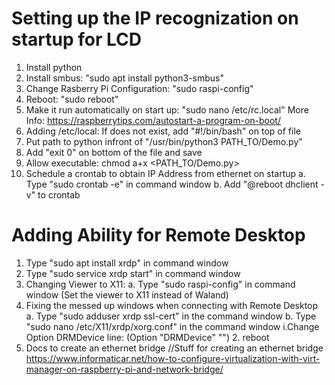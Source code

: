 # Setting up the IP recognization on startup for LCD
1. Install python
2. Install smbus: "sudo apt install python3-smbus"
3. Change Rasberry Pi Configuration: "sudo raspi-config"
4. Reboot: "sudo reboot"
5. Make it run automatically on start up: "sudo nano /etc/rc.local"
More Info: https://raspberrytips.com/autostart-a-program-on-boot/
6. Adding /etc/local: If does not exist, add "#!/bin/bash" on top of file
7. Put path to python infront of "/usr/bin/python3 PATH_TO/Demo.py"
8. Add "exit 0" on bottom of the file and save
9. Allow executable: chmod a+x <PATH_TO/Demo.py>
10. Schedule a crontab to obtain IP Address from ethernet on startup
    a. Type "sudo crontab -e" in command window
    b. Add "@reboot dhclient -v" to crontab

# Adding Ability for Remote Desktop
1. Type "sudo apt install xrdp" in command window
2. Type "sudo service xrdp start" in command window
3. Changing Viewer to X11:
    a. Type "sudo raspi-config" in command window (Set the viewer to X11 instead of Waland)
4. Fixing the messed up windows when connecting with Remote Desktop
    a. Type "sudo adduser xrdp ssl-cert" in the command window
    b. Type "sudo nano /etc/X11/xrdp/xorg.conf" in the command window
        i.Change Option DRMDevice line:
            (Option "DRMDevice" "")
        2. reboot
5. Docs to create an ethernet bridge
//Stuff for creating an ethernet bridge
https://www.informaticar.net/how-to-configure-virtualization-with-virt-manager-on-raspberry-pi-and-network-bridge/

